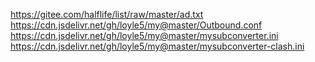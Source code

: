 https://gitee.com/halflife/list/raw/master/ad.txt  
https://cdn.jsdelivr.net/gh/loyle5/my@master/Outbound.conf  
https://cdn.jsdelivr.net/gh/loyle5/my@master/mysubconverter.ini  
https://cdn.jsdelivr.net/gh/loyle5/my@master/mysubconverter-clash.ini  
